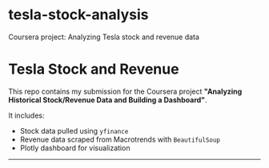# tesla-stock-analysis
Coursera project: Analyzing Tesla stock and revenue data
# Tesla Stock and Revenue

This repo contains my submission for the Coursera project **"Analyzing Historical Stock/Revenue Data and Building a Dashboard"**.

It includes:
- Stock data pulled using `yfinance`
- Revenue data scraped from Macrotrends with `BeautifulSoup`
- Plotly dashboard for visualization

---
